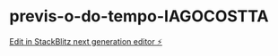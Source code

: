 # previs-o-do-tempo-IAGOCOSTTA

[Edit in StackBlitz next generation editor ⚡️](https://stackblitz.com/~/github.com/iagocostaa/previs-o-do-tempo-IAGOCOSTTA)